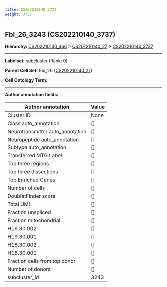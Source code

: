 ```yaml
---
title: CS202210140_3737
weight: 3737
---
```

## Fbl_26_3243 (CS202210140_3737)
<b>Hierarchy: </b>
[CS202210140_466](https://purl.brain-bican.org/taxonomy/CS202210140#CS202210140_466) >
[CS202210140_27](https://purl.brain-bican.org/taxonomy/CS202210140#CS202210140_27) >
[CS202210140_3737](https://purl.brain-bican.org/taxonomy/CS202210140#CS202210140_3737)

---


**Labelset:** subcluster (Rank: 0)

**Parent Cell Set:** Fbl_26 ([CS202210140_27](https://purl.brain-bican.org/taxonomy/CS202210140#CS202210140_27))



**Cell Ontology Term:** 

[MARKER GENES.]: #


---

[TRANSFERRED ANNOTATIONS.]: #


[AUTHOR ANNOTATION FIELDS.]: #


**Author annotation fields:**

| Author annotation | Value |
|-------------------|-------|
|Cluster ID|None|
|Class auto_annotation|[]|
|Neurotransmitter auto_annotation|[]|
|Neuropeptide auto_annotation|[]|
|Subtype auto_annotation|[]|
|Transferred MTG Label|[]|
|Top three regions|[]|
|Top three dissections|[]|
|Top Enriched Genes|[]|
|Number of cells|[]|
|DoubletFinder score|[]|
|Total UMI|[]|
|Fraction unspliced|[]|
|Fraction mitochondrial|[]|
|H19.30.002|[]|
|H19.30.001|[]|
|H18.30.002|[]|
|H18.30.001|[]|
|Fraction cells from top donor|[]|
|Number of donors|[]|
|subcluster_id|3243|

